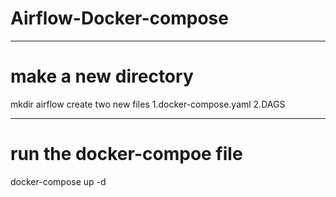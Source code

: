 # Airflow-Docker-compose
-------------------------------------------------------------------------------------------------------------------------------------------
# make a new directory
  mkdir airflow
  create two new files 
    1.docker-compose.yaml
    2.DAGS
    
------------------------------------------------------------------------------------------------------------------------------------------

# run the docker-compoe file
  docker-compose up -d
  
